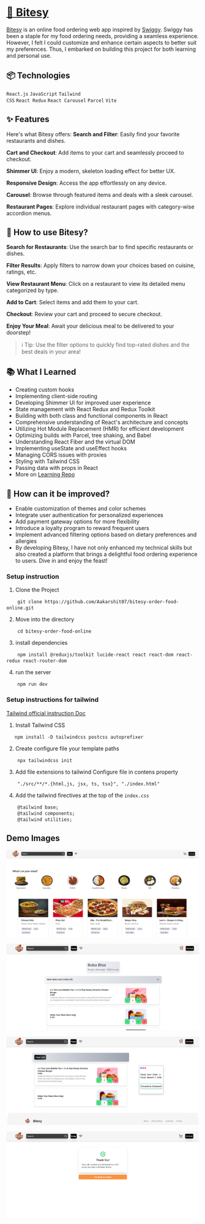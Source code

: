 # [🍕 Bitesy](https://bitesy.vercel.app/) 

[Bitesy](https://bitesy.vercel.app/) is an online food ordering web app inspired by [Swiggy](https://www.swiggy.com/city/bangalore/). Swiggy has been a staple for my food ordering needs, providing a seamless experience. However, I felt I could customize and enhance certain aspects to better suit my preferences. Thus, I embarked on building this project for both learning and personal use.

## 📦 Technologies

<code>React.js</code>
<code>JavaScript</code>
<code>Tailwind CSS</code>
<code>React Redux</code>
<code>React Carousel</code>
<code>Parcel</code>
<code>Vite</code>

## ✨ Features

Here's what Bitesy offers:
**Search and Filter**: Easily find your favorite restaurants and dishes.

**Cart and Checkout**: Add items to your cart and seamlessly proceed to checkout.

**Shimmer UI**: Enjoy a modern, skeleton loading effect for better UX.

**Responsive Design**: Access the app effortlessly on any device.

**Carousel**: Browse through featured items and deals with a sleek carousel.

**Restaurant Pages**: Explore individual restaurant pages with category-wise accordion menus.

## 🤔 How to use Bitesy?

**Search for Restaurants**: Use the search bar to find specific restaurants or dishes.

**Filter Results**: Apply filters to narrow down your choices based on cuisine, ratings, etc.

**View Restaurant Menu**: Click on a restaurant to view its detailed menu categorized by type.

**Add to Cart**: Select items and add them to your cart.

**Checkout**: Review your cart and proceed to secure checkout.

**Enjoy Your Meal**: Await your delicious meal to be delivered to your doorstep!

> ℹ️ Tip:
> Use the filter options to quickly find top-rated dishes and the best deals in your area!

## 📚 What I Learned

- Creating custom hooks
- Implementing client-side routing
- Developing Shimmer UI for improved user experience
- State management with React Redux and Redux Toolkit
- Building with both class and functional components in React
- Comprehensive understanding of React's architecture and concepts
- Utilizing Hot Module Replacement (HMR) for efficient development
- Optimizing builds with Parcel, tree shaking, and Babel
- Understanding React Fiber and the virtual DOM
- Implementing useState and useEffect hooks
- Managing CORS issues with proxies
- Styling with Tailwind CSS
- Passing data with props in React
- More on [Learning Repo](https://github.com/Aakarshit07/Namaste-React-Learning/tree/main/Inception-01)

## 💭 How can it be improved?

- Enable customization of themes and color schemes
- Integrate user authentication for personalized experiences
- Add payment gateway options for more flexibility
- Introduce a loyalty program to reward frequent users
- Implement advanced filtering options based on dietary preferences and allergies
- By developing Bitesy, I have not only enhanced my technical skills but also created a platform that brings a delightful food ordering experience to users. Dive in and enjoy the feast!


### Setup instruction

1. Clone the Project

```
    git clone https://github.com/Aakarshit07/bitesy-order-food-online.git
```
2. Move into the directory

```
    cd bitesy-order-food-online
```

3. install dependencies

```
    npm install @reduxjs/toolkit lucide-react react react-dom react-redux react-router-dom 
```

4. run the server

```
    npm run dev
```


### Setup instructions for  tailwind

[Tailwind official instruction Doc](https://tailwindcss.com/docs/installation)

1. Install Tailwind CSS

```
   npm install -D tailwindcss postcss autoprefixer
```

2. Create configure file your template paths

```
    npx tailwindcss init
```

3. Add file extensions to tailwind Configure file in contens property

```
    "./src/**/*.{html,js, jsx, ts, tsx}", "./index.html"
```

4. Add the tailwind firectives at the top of the `index.css`

```
    @tailwind base;
    @tailwind components;
    @tailwind utilities;
```

## Demo Images

![Home Preview](https://github.com/Aakarshit07/bitesy-order-food-online/blob/main/src/assets/home.png?raw=true)

![Menu Preview](https://github.com/Aakarshit07/bitesy-order-food-online/blob/main/src/assets/menu.png?raw=true)

![Cart Preview](https://github.com/Aakarshit07/bitesy-order-food-online/blob/main/src/assets/cart.png?raw=true)

![Thank You Preview](https://github.com/Aakarshit07/bitesy-order-food-online/blob/main/src/assets/thankyou.png?raw=true)
